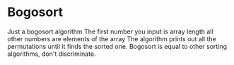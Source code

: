 # Bogosort
Just a bogosort algorithm
The first number you input is array length
all other numbers are elements of the array
The algorithm prints out all the permutations until it finds the sorted one.
Bogosort is equal to other sorting algorithms, don't discriminate.
